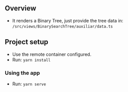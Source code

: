 ## Overview

- It renders a Binary Tree, just provide the tree data in: `/src/views/BinarySearchTree/auxiliar/data.ts`

## Project setup

- Use the remote container configured.
- Run: `yarn install`

### Using the app

- Run: `yarn serve`
